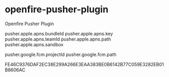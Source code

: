 # openfire-pusher-plugin
Openfire Pusher Plugin

pusher.apple.apns.bundleId
pusher.apple.apns.key
pusher.apple.apns.teamId
pusher.apple.apns.path
pusher.apple.apns.sandbox 

pusher.google.fcm.projectId
pusher.google.fcm.path

<iq type="set" id="x42">
    <enable xmlns="urn:xmpp:pusher">
        <token>FE46C9376DAF2EC38E299A266E3EAA383BE0B6142B77C059E3282EB01B8606AC</token>
    </token>
</iq>

<iq type='set' id='x97'>
  <disable xmlns='urn:xmpp:pusher'/>
</iq>